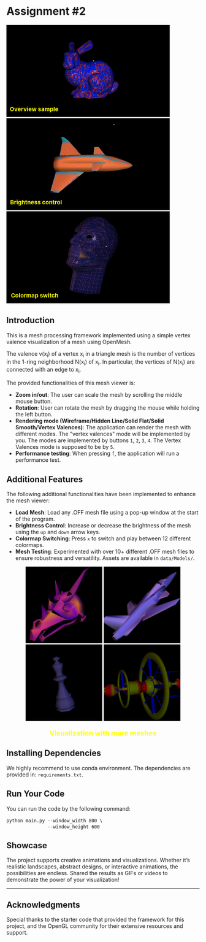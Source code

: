 # Assignment #2 
<div align="center" style="position: relative; display: inline-block;">
  <img src="./assets/gif1.overall.gif" alt="Teaser" title="Overall look" />
  <div style="position: absolute; top: 90%; left: 8%; transform: translate(-20%, -50%); color: yellow; font-size: 15px; font-weight: bold;">
    Overview sample
  </div>
</div>
<div align="center" style="position: relative; display: inline-block;">
  <img src="./assets/gif2.brighness_control.gif" alt="Teaser" title="Overall look" />
  <div style="position: absolute; top: 90%; left: 8%; transform: translate(-18%, -50%); color: yellow; font-size: 15px; font-weight: bold;">
    Brightness control
  </div>
</div>
<div align="center" style="position: relative; display: inline-block;">
  <img src="./assets/gif3.colormap_switch.gif" alt="Teaser" title="Overall look" />
  <div style="position: absolute; top: 90%; left: 8%; transform: translate(-18%, -50%); color: yellow; font-size: 15px; font-weight: bold;">
    Colormap switch
  </div>
</div>


## Introduction
This is a mesh processing framework implemented using a simple vertex valence visualization of a mesh using OpenMesh.

The valence v(x<sub>i</sub>) of a vertex x<sub>i</sub> in a triangle mesh is the number of vertices in the 1-ring neighborhood N(x<sub>i</sub>) of x<sub>i</sub>. In particular, the vertices of N(x<sub>i</sub>) are connected with an edge to x<sub>i</sub>.

The provided functionalities of this mesh viewer is:
- **Zoom in/out**: The user can scale the mesh by scrolling the middle mouse button.
- **Rotation**: User can rotate the mesh by dragging the mouse while holding the left button.
- **Rendering mode (Wireframe/Hidden Line/Solid Flat/Solid Smooth/Vertex Valences)**: The application can render the mesh with different modes. The "vertex valences" mode will be implemented by you. The modes are implemented by buttons `1`, `2`, `3`, `4`. The Vertex Valences mode is supposed to be by `5`.
- **Performance testing**: When pressing `f`, the application will run a performance test.

## Additional Features
The following additional functionalities have been implemented to enhance the mesh viewer:

- **Load Mesh**: Load any .OFF mesh file using a pop-up window at the start of the program.
- **Brightness Control**: Increase or decrease the brightness of the mesh using the `up` and `down` arrow keys.
- **Colormap Switching**: Press `x` to switch and play between 12 different colormaps.
- **Mesh Testing**: Experimented with over 10+ different .OFF mesh files to ensure robustness and versatility. Assets are available in `data/Models/`.

<div align="center">
  <img src="./assets/Pictures/dragon.png" alt="Image 1" title="Image 1" style="width: 200px; height: 200px; object-fit: cover;" />
  <img src="./assets/Pictures/plane.png" alt="Image 2" title="Image 2" style="width: 200px; height: 200px; object-fit: cover;" />
  <img src="./assets/Pictures/king.png" alt="Image 3" title="Image 3" style="width: 200px; height: 200px; object-fit: cover;" />
  <img src="./assets/Pictures/space_station.png" alt="Image 4" title="Image 4" style="width: 200px; height: 200px; object-fit: cover;" />
  <p style="font-size: 18px; font-weight: bold; color: yellow;">Visualization with more meshes</p>
</div>

## Installing Dependencies
We highly recommend to use conda environment. The dependencies are provided in: `requirements.txt`. 

## Run Your Code
You can run the code by the following command:
```
python main.py --window_width 800 \
               --window_height 600
```

<!-- ## Tasks
Your task is to build the "Vertex Valences" rendering mode. To do so, you have to fill the two missing functions:
- `calc_valences` in `mesh_viewer.py`: This function calculates all the valences of each vertex.
- `color_coding` in `mesh_viewer.py`: Having the valences of all the vertices, now you have to map them to a color map, e.g. Jet Color, or the one we provided in `data/colors.png`. -->

<!-- ## Free Tips
- You may need to calculate the maximum and minimum valences.
- You can use any color map that you want, or just use the color map we provided in `data/colors.png`. If you use a customized color map, describe it in the readme file.
- Feel free to modify any part of the code, but remember to describe your changes in the readme file. -->

<!-- ## We Value Creativity!
Well, the assignment is pretty simple. Try to find a way to make your homework distinguish. For example, you can add more features to the program, or use another meshes, etc. We will give you some credit scores (up to 10%) if we think your program is intesting. -->

## Showcase

The project supports creative animations and visualizations. Whether it’s realistic landscapes, abstract designs, or interactive animations, the possibilities are endless. Shared the results as GIFs or videos to demonstrate the power of your visualization!

---

## Acknowledgments

Special thanks to the starter code that provided the framework for this project, and the OpenGL community for their extensive resources and support.
